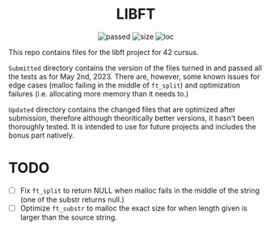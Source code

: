 <h1 align="center">
	LIBFT
</h1>

<p align="center">
    <img alt="passed" src="https://img.shields.io/static/v1?label=passed&message=125/100&color=brightgreen&logo=42&logoColor=green">
    <img alt="size" src="https://img.shields.io/github/languages/code-size/darrenkuro/42_ft_printf?color=red&label=libft&logo=42&logoColor=green">
    <img alt="loc" src="https://img.shields.io/tokei/lines/github/darrenkuro/42_libft">
</p>

This repo contains files for the libft project for 42 cursus. 

`Submitted` directory contains the version of the files turned in and passed all the tests as for May 2nd, 2023. There are, however, some known issues for edge cases (malloc failing in the middle of `ft_split`) and optimization failures (i.e. allocating more memory than it needs to.)

`Updated` directory contains the changed files that are optimized after submission, therefore although theoritically better versions, it hasn't been thoroughly tested. It is intended to use for future projects and includes the bonus part natively.

# TODO
- [ ] Fix `ft_split` to return NULL when malloc fails in the middle of the string (one of the substr returns null.)
- [ ] Optimize `ft_substr` to malloc the exact size for when length given is larger than the source string.
